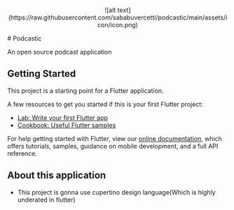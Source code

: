 <p align="center">![alt text](https://raw.githubusercontent.com/sababuvercetti/podcastic/main/assets/icon/icon.png)</p>
# Podcastic

An open source podcast application

## Getting Started

This project is a starting point for a Flutter application.

A few resources to get you started if this is your first Flutter project:

- [Lab: Write your first Flutter app](https://flutter.dev/docs/get-started/codelab)
- [Cookbook: Useful Flutter samples](https://flutter.dev/docs/cookbook)

For help getting started with Flutter, view our
[online documentation](https://flutter.dev/docs), which offers tutorials,
samples, guidance on mobile development, and a full API reference.

## About this application

- This project is gonna use cupertino design language(Which is highly underated in flutter)
